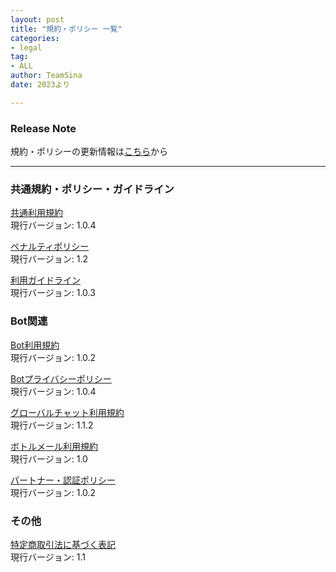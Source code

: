 ```yaml
---
layout: post
title: "規約・ポリシー 一覧"
categories:
- legal
tag:
- ALL
author: TeamSina
date: 2023より

---
```


### Release Note

規約・ポリシーの更新情報は<a href="{{site.url}}/legal/release-note" class="a-orange">こちら</a>から

---

### 共通規約・ポリシー・ガイドライン

<a href="{{site.url}}/legal/tos" class="a-orange">共通利用規約</a><br>
現行バージョン: 1.0.4

<a href="{{site.url}}/legal/penalty" class="a-orange">ペナルティポリシー</a><br>
現行バージョン: 1.2

<a href="{{site.url}}/legal/use-guideline" class="a-orange">利用ガイドライン</a><br>
現行バージョン: 1.0.3

### Bot関連

<a href="{{site.url}}/legal/bot-tos" class="a-orange">Bot利用規約</a><br>
現行バージョン: 1.0.2

<a href="{{site.url}}/legal/bot-privacy-policy" class="a-orange">Botプライバシーポリシー</a><br>
現行バージョン: 1.0.4

<a href="{{site.url}}/legal/gchat-tos" class="a-orange">グローバルチャット利用規約</a><br>
現行バージョン: 1.1.2

<a href="{{site.url}}/legal/bmail-tos" class="a-orange">ボトルメール利用規約</a><br>
現行バージョン: 1.0

<a href="{{site.url}}/legal/partner-verify" class="a-orange">パートナー・認証ポリシー</a><br>
現行バージョン: 1.0.2

### その他

<a href="{{site.url}}/legal/tradelaw" class="a-orange">特定商取引法に基づく表記</a><br>
現行バージョン: 1.1
